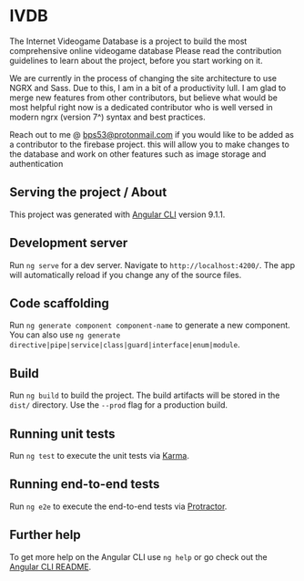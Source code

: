 # IVDB
The Internet Videogame Database is a project to build the most comprehensive online videogame database
Please read the contribution guidelines to learn about the project, before you start working on it.

We are currently in the process of changing the site architecture to use NGRX and Sass.
Due to this, I am in a bit of a productivity lull. I am glad to merge new features from other contributors,
but believe what would be most helpful right now is a dedicated contributor who is well versed in modern ngrx (version 7^) syntax and best practices.

Reach out to me @ bps53@protonmail.com if you would like to be added as a contributor to the firebase project.
this will allow you to make changes to the database and work on other features such as image storage and authentication

## Serving the project / About

This project was generated with [Angular CLI](https://github.com/angular/angular-cli) version 9.1.1.

## Development server

Run `ng serve` for a dev server. Navigate to `http://localhost:4200/`. The app will automatically reload if you change any of the source files.

## Code scaffolding

Run `ng generate component component-name` to generate a new component. You can also use `ng generate directive|pipe|service|class|guard|interface|enum|module`.

## Build

Run `ng build` to build the project. The build artifacts will be stored in the `dist/` directory. Use the `--prod` flag for a production build.

## Running unit tests

Run `ng test` to execute the unit tests via [Karma](https://karma-runner.github.io).

## Running end-to-end tests

Run `ng e2e` to execute the end-to-end tests via [Protractor](http://www.protractortest.org/).

## Further help

To get more help on the Angular CLI use `ng help` or go check out the [Angular CLI README](https://github.com/angular/angular-cli/blob/master/README.md).
